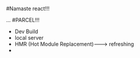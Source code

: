 #Namaste react!!!

...
#PARCEL!!!
- Dev Build
- local server
- HMR (Hot Module Replacement)---> refreshing
- 